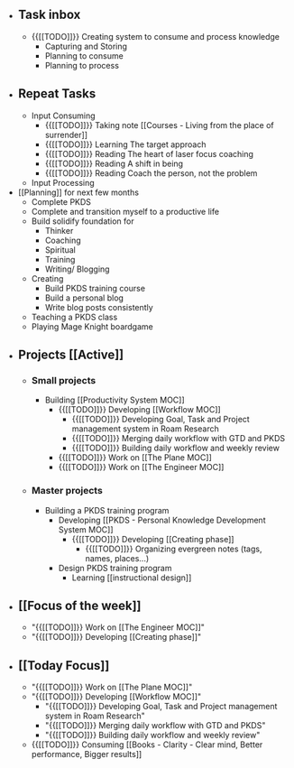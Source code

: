 - ## Task inbox
    - {{[[TODO]]}} Creating system to consume and process knowledge 
        - Capturing and Storing
        - Planning to consume
        - Planning to process
- ## Repeat Tasks
    - Input Consuming
        - {{[[TODO]]}} Taking note [[Courses - Living from the place of surrender]]
        - {{[[TODO]]}} Learning The target approach
        - {{[[TODO]]}} Reading The heart of laser focus coaching
        - {{[[TODO]]}} Reading A shift in being
        - {{[[TODO]]}} Reading Coach the person, not the problem
    - Input Processing
- [[Planning]] for next few months
    - Complete PKDS
    - Complete and transition myself to a productive life
    - Build solidify foundation for
        - Thinker
        - Coaching
        - Spiritual
        - Training
        - Writing/ Blogging
    - Creating
        - Build PKDS training course
        - Build a personal blog
        - Write blog posts consistently
    - Teaching a PKDS class
    - Playing Mage Knight boardgame
- ## Projects [[Active]]
    - ### Small projects
        - Building [[Productivity System MOC]]
            - {{[[TODO]]}} Developing [[Workflow MOC]]
                - {{[[TODO]]}} Developing Goal, Task and Project management system in Roam Research
                - {{[[TODO]]}} Merging daily workflow with GTD and PKDS
                - {{[[TODO]]}} Building daily workflow and weekly review
            - {{[[TODO]]}} Work on [[The Plane MOC]]
            - {{[[TODO]]}} Work on [[The Engineer MOC]]
    - ### Master projects
        - Building a PKDS training program
            - Developing [[PKDS - Personal Knowledge Development System MOC]]
                - {{[[TODO]]}} Developing [[Creating phase]]
                    - {{[[TODO]]}} Organizing evergreen notes (tags, names, places...)
            - Design PKDS training program
                - Learning [[instructional design]]
- ## [[Focus of the week]]
    - "{{[[TODO]]}} Work on [[The Engineer MOC]]"
    - "{{[[TODO]]}} Developing [[Creating phase]]"
- ## [[Today Focus]]
    - "{{[[TODO]]}} Work on [[The Plane MOC]]"
    - "{{[[TODO]]}} Developing [[Workflow MOC]]"
        - "{{[[TODO]]}} Developing Goal, Task and Project management system in Roam Research"
        - "{{[[TODO]]}} Merging daily workflow with GTD and PKDS"
        - "{{[[TODO]]}} Building daily workflow and weekly review"
    - {{[[TODO]]}} Consuming [[Books - Clarity - Clear mind, Better performance, Bigger results]]
